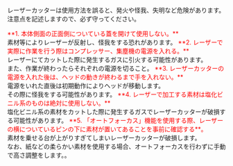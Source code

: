 
レーザーカッターは使用方法を誤ると、発火や怪我、失明など危険があります。
<br>
注意点を記述しますので、必ず守ってください。

<font color="#ff0000">
**1. 本体側面の正面側についている蓋を開けて使用しない。**
</font>
<br>
素材等によりレーザーが反射し、怪我をする恐れがあります。

<font color="#ff0000">
**2. レーザーで実際に作業を行う際はコンプレッサー、集塵機の電源を入れる。**
</font>
<br>
レーザーにてカットした際に発生するガスに引火する可能性があります。
<br>
また、作業が終わったらそれぞれの電源を切ること。

<font color="#ff0000">
**3. レーザーカッターの電源を入れた後は、ヘッドの動きが終わるまで手を入れない。**
</font>
<br>
電源をいれた直後は初期動作によりヘッドが移動します。
<br>
その際に怪我をする可能性があります。


<font color="#ff0000">
**4. レーザーで加工する素材は塩化ビニル系のものは絶対に使用しない。**
</font>
<br>
塩化ビニル系の素材をカットした際に発生するガスでレーザーカッターが破損する可能性があります。

<font color="#ff0000">
**5. 「オートフォーカス」機能を使用する際、レーザーの横についているピンの下に素材が置いてあることを事前に確認する**。
</font>
<br>
素材を乗せる台が上がりすぎてしまいレーザーカッターが破損します。
<br>
なお、紙などの柔らかい素材を使用する場合、オートフォーカスを行わずに手動で高さ調整をします。。

